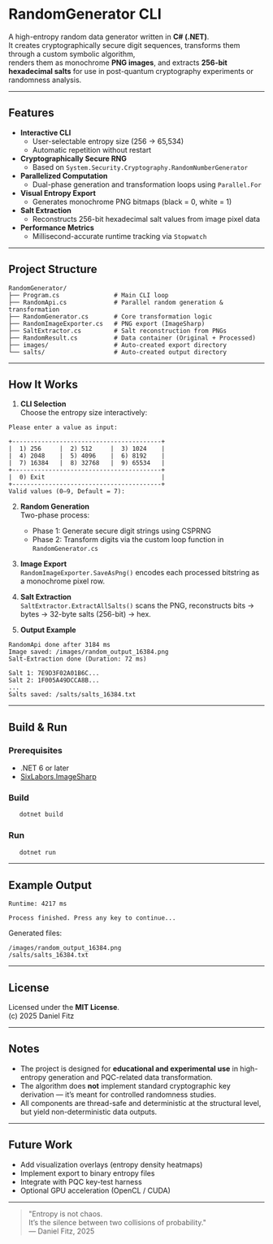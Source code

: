 # RandomGenerator CLI

A high-entropy random data generator written in **C# (.NET)**.  
It creates cryptographically secure digit sequences, transforms them through a custom symbolic algorithm,  
renders them as monochrome **PNG images**, and extracts **256-bit hexadecimal salts** for use in post-quantum cryptography experiments or randomness analysis.

---

## Features

- **Interactive CLI**
    - User-selectable entropy size (256 → 65,534)
    - Automatic repetition without restart
- **Cryptographically Secure RNG**
    - Based on `System.Security.Cryptography.RandomNumberGenerator`
- **Parallelized Computation**
    - Dual-phase generation and transformation loops using `Parallel.For`
- **Visual Entropy Export**
    - Generates monochrome PNG bitmaps (black = 0, white = 1)
- **Salt Extraction**
    - Reconstructs 256-bit hexadecimal salt values from image pixel data
- **Performance Metrics**
    - Millisecond-accurate runtime tracking via `Stopwatch`

---

## Project Structure

```
RandomGenerator/
├── Program.cs               # Main CLI loop
├── RandomApi.cs             # Parallel random generation & transformation
├── RandomGenerator.cs       # Core transformation logic
├── RandomImageExporter.cs   # PNG export (ImageSharp)
├── SaltExtractor.cs         # Salt reconstruction from PNGs
├── RandomResult.cs          # Data container (Original + Processed)
├── images/                  # Auto-created export directory
└── salts/                   # Auto-created output directory
```

---

## How It Works

1. **CLI Selection**  
   Choose the entropy size interactively:

```
Please enter a value as input:

+-----------------------------------------+
|  1) 256     |  2) 512     |  3) 1024    |
|  4) 2048    |  5) 4096    |  6) 8192    |
|  7) 16384   |  8) 32768   |  9) 65534   |
+-----------------------------------------+
|  0) Exit                                |
+-----------------------------------------+
Valid values (0–9, Default = 7):
```

2. **Random Generation**  
   Two-phase process:
    - Phase 1: Generate secure digit strings using CSPRNG
    - Phase 2: Transform digits via the custom loop function in `RandomGenerator.cs`

3. **Image Export**  
   `RandomImageExporter.SaveAsPng()` encodes each processed bitstring as a monochrome pixel row.

4. **Salt Extraction**  
   `SaltExtractor.ExtractAllSalts()` scans the PNG, reconstructs bits → bytes → 32-byte salts (256-bit) → hex.

5. **Output Example**

```
RandomApi done after 3184 ms
Image saved: /images/random_output_16384.png
Salt-Extraction done (Duration: 72 ms)

Salt 1: 7E9D3F02A01B6C...
Salt 2: 1F005A49DCCA8B...
...
Salts saved: /salts/salts_16384.txt
```

---

## Build & Run

### Prerequisites
- .NET 6 or later
- [SixLabors.ImageSharp](https://github.com/SixLabors/ImageSharp)

### Build
```bash
   dotnet build
```

### Run
```bash
   dotnet run
```

---

## Example Output

```
Runtime: 4217 ms

Process finished. Press any key to continue...
```

Generated files:
```
/images/random_output_16384.png
/salts/salts_16384.txt
```

---

## License

Licensed under the **MIT License**.  
(c) 2025 Daniel Fitz

---

## Notes

- The project is designed for **educational and experimental use** in high-entropy generation and PQC-related data transformation.
- The algorithm does **not** implement standard cryptographic key derivation — it’s meant for controlled randomness studies.
- All components are thread-safe and deterministic at the structural level, but yield non-deterministic data outputs.

---

## Future Work

- Add visualization overlays (entropy density heatmaps)
- Implement export to binary entropy files
- Integrate with PQC key-test harness
- Optional GPU acceleration (OpenCL / CUDA)

---

> "Entropy is not chaos.  
> It’s the silence between two collisions of probability."  
> — Daniel Fitz, 2025
